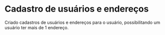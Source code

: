 # Cadastro de usuários e endereços
 Criado cadastros de usuários e endereços para o usuário, possibilitando um usuário ter mais de 1 endereço.
